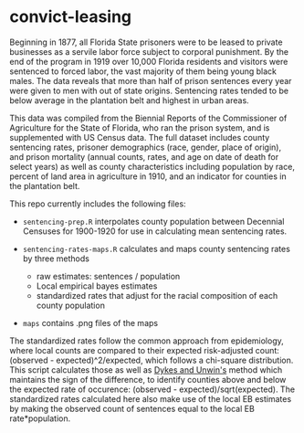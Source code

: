 # convict-leasing

Beginning in 1877, all Florida State prisoners were to be leased to private businesses as a servile labor force subject to corporal punishment. By the end of the program in 1919 over 10,000 Florida residents and visitors were sentenced to forced labor, the vast majority of them being young black males. The data reveals that more than half of prison sentences every year were given to men with out of state origins. Sentencing rates tended to be below average in the plantation belt and highest in urban areas. 

This data was compiled from the Biennial Reports of the Commissioner of Agriculture for the State of Florida, who ran the prison system, and is supplemented with US Census data. The full dataset includes county sentencing rates, prisoner demographics (race, gender, place of origin), and prison mortality (annual counts, rates, and age on date of death for select years) as well as county characteristics including population by race, percent of land area in agriculture in 1910, and an indicator for counties in the plantation belt.

This repo currently includes the following files:

  - `sentencing-prep.R` interpolates county population between Decennial Censuses for 1900-1920 for use in calculating mean sentencing rates.

  - `sentencing-rates-maps.R` calculates and maps county sentencing rates by three methods
      - raw estimates: sentences / population
      - Local empirical bayes estimates
      - standardized rates that adjust for the racial composition of each county population 
      
  - `maps` contains .png files of the maps
 
 The standardized rates follow the common approach from epidemiology, where local counts are compared to their expected risk-adjusted count: (observed - expected)^2/expected, which follows a chi-square distribution. This script calculates those as well as [Dykes and Unwin's](http://www.agocg.ac.uk/reports/visual/casestud/dykes/dykes.pdf "Maps of the Census: a rough guide") method which maintains the sign of the difference, to identify counties above and below the expected rate of occurence: (observed - expected)/sqrt(expected). 
The standardized rates calculated here also make use of the local EB estimates by making the observed count of sentences equal to the local EB rate*population. 

